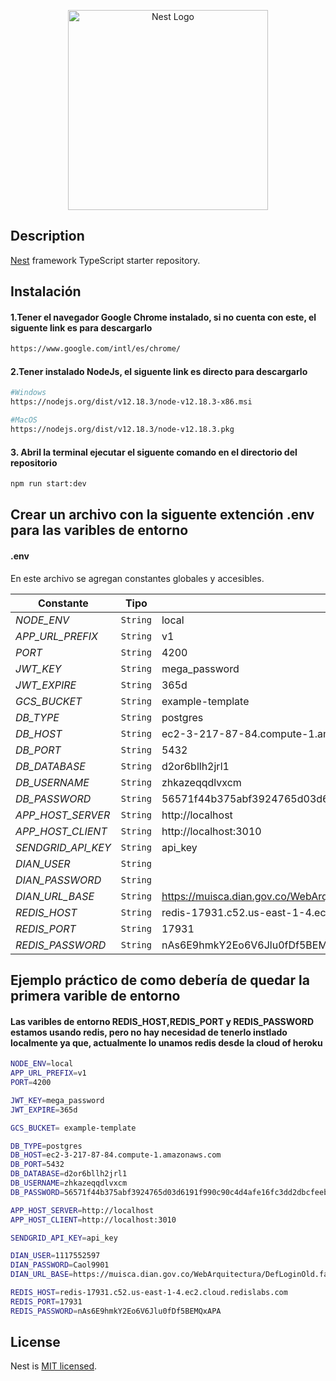 <p align="center">
  <a href="http://nestjs.com/" target="blank"><img src="https://nestjs.com/img/logo_text.svg" width="320" alt="Nest Logo" /></a>
</p>

## Description

[Nest](https://github.com/nestjs/nest) framework TypeScript starter repository.

## Instalación

#### 1.Tener el navegador Google Chrome instalado, si no cuenta con este, el siguente link es para descargarlo
```bash
https://www.google.com/intl/es/chrome/
```
#### 2.Tener instalado NodeJs, el siguente link es directo para descargarlo
```bash
#Windows
https://nodejs.org/dist/v12.18.3/node-v12.18.3-x86.msi

#MacOS
https://nodejs.org/dist/v12.18.3/node-v12.18.3.pkg
```
#### 3. Abril la terminal ejecutar el siguente comando en el directorio del repositorio

```bash
npm run start:dev
```

## Crear un archivo con la siguente extención .env para las varibles de entorno
#### .env

En este archivo se agregan constantes globales y accesibles.

| Constante                | Tipo    | Valor     
| ------------------------ | --------|  ---------------------------------------------------------------------------------------
| *NODE_ENV*	 	       | `String`  | local
| *APP_URL_PREFIX*	 	 | `String`  | v1
| *PORT*	 	           | `String`  | 4200
| *JWT_KEY*	 	         | `String`  | mega_password
| *JWT_EXPIRE*	 	     | `String`  | 365d
| *GCS_BUCKET*	 	     | `String`  | example-template
| *DB_TYPE*	 	         | `String`  | postgres
| *DB_HOST*	 	         | `String`  | ec2-3-217-87-84.compute-1.amazonaws.com
| *DB_PORT*	 	         | `String`  | 5432
| *DB_DATABASE*	 	     | `String`  | d2or6bllh2jrl1
| *DB_USERNAME*	 	     | `String`  | zhkazeqqdlvxcm
| *DB_PASSWORD*	 	     | `String`  | 56571f44b375abf3924765d03d6191f990c90c4d4afe16fc3dd2dbcfeeb0c2f1
| *APP_HOST_SERVER*	 	 | `String`  | http://localhost
| *APP_HOST_CLIENT*    | `String`  | http://localhost:3010
| *SENDGRID_API_KEY*   | `String`  | api_key
| *DIAN_USER*          | `String`  | 
| *DIAN_PASSWORD*      | `String`  | 
| *DIAN_URL_BASE*      | `String`  | https://muisca.dian.gov.co/WebArquitectura/DefLoginOld.faces
| *REDIS_HOST*         | `String`  | redis-17931.c52.us-east-1-4.ec2.cloud.redislabs.com
| *REDIS_PORT*         | `String`  | 17931
| *REDIS_PASSWORD*     | `String`  | nAs6E9hmkY2Eo6V6Jlu0fDf5BEMQxAPA

## Ejemplo práctico de como debería de quedar la primera varible de entorno
#### Las varibles de entorno REDIS_HOST,REDIS_PORT y REDIS_PASSWORD estamos usando redis, pero no hay necesidad de tenerlo instlado localmente ya que, actualmente lo unamos redis desde la cloud of heroku

```bash
NODE_ENV=local
APP_URL_PREFIX=v1
PORT=4200

JWT_KEY=mega_password
JWT_EXPIRE=365d

GCS_BUCKET= example-template

DB_TYPE=postgres
DB_HOST=ec2-3-217-87-84.compute-1.amazonaws.com
DB_PORT=5432
DB_DATABASE=d2or6bllh2jrl1
DB_USERNAME=zhkazeqqdlvxcm
DB_PASSWORD=56571f44b375abf3924765d03d6191f990c90c4d4afe16fc3dd2dbcfeeb0c2f1

APP_HOST_SERVER=http://localhost
APP_HOST_CLIENT=http://localhost:3010

SENDGRID_API_KEY=api_key

DIAN_USER=1117552597
DIAN_PASSWORD=Caol9901
DIAN_URL_BASE=https://muisca.dian.gov.co/WebArquitectura/DefLoginOld.faces

REDIS_HOST=redis-17931.c52.us-east-1-4.ec2.cloud.redislabs.com
REDIS_PORT=17931
REDIS_PASSWORD=nAs6E9hmkY2Eo6V6Jlu0fDf5BEMQxAPA
```

## License

  Nest is [MIT licensed](LICENSE).
